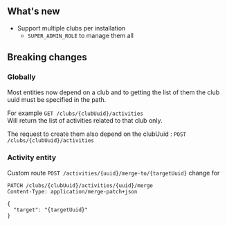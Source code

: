 ## What's new
- Support multiple clubs per installation
  - `SUPER_ADMIN_ROLE` to manage them all

## Breaking changes
### Globally
Most entities now depend on a club and to getting the list of them the club uuid must be specified in the path.

For example `GET /clubs/{clubUuid}/activities`  
Will return the list of activities related to that club only.

The request to create them also depend on the clubUuid : `POST /clubs/{clubUuid}/activities`

### Activity entity
Custom route `POST /activities/{uuid}/merge-to/{targetUuid}` change for

```http
PATCH /clubs/{clubUuid}/activities/{uuid}/merge
Content-Type: application/merge-patch+json

{
  "target": "{targetUuid}"
}
```
